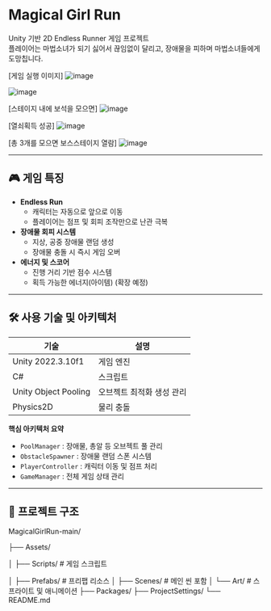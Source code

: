# Magical Girl Run

Unity 기반 2D Endless Runner 게임 프로젝트  
플레이어는 마법소녀가 되기 싫어서 끊임없이 달리고, 장애물을 피하며 마법소녀들에게 도망칩니다.

[게임 실행 이미지]
![image](https://github.com/user-attachments/assets/d24d6b84-076f-4684-a823-8fb59b1508c5)

![image](https://github.com/user-attachments/assets/81e4ce44-38b7-45cb-abe3-5c546818a235)

[스테이지 내에 보석을 모으면]
![image](https://github.com/user-attachments/assets/40f1801a-bd90-4c57-b376-e54def07a862)

[열쇠획득 성공]
![image](https://github.com/user-attachments/assets/d97c9cb2-ec0b-4e37-927c-7c2754184e0b)

[총 3개를 모으면 보스스테이지 열람]
![image](https://github.com/user-attachments/assets/0485db9a-635a-4df6-a62a-df8f63f044a1)

 <!-- 실제 스크린샷을 넣어주세요 -->

---

## 🎮 게임 특징

- **Endless Run**
  - 캐릭터는 자동으로 앞으로 이동
  - 플레이어는 점프 및 회피 조작만으로 난관 극복
- **장애물 회피 시스템**
  - 지상, 공중 장애물 랜덤 생성
  - 장애물 충돌 시 즉시 게임 오버
- **에너지 및 스코어**
  - 진행 거리 기반 점수 시스템
  - 획득 가능한 에너지(아이템) (확장 예정)

---

## 🛠 사용 기술 및 아키텍처
| 기술 | 설명 |
|------|------|
| Unity 2022.3.10f1 | 게임 엔진 |
| C# | 스크립트 |
| Unity Object Pooling | 오브젝트 최적화 생성 관리 |
| Physics2D | 물리 충돌 |

**핵심 아키텍처 요약**
- `PoolManager` : 장애물, 총알 등 오브젝트 풀 관리
- `ObstacleSpawner` : 장애물 랜덤 스폰 시스템
- `PlayerController` : 캐릭터 이동 및 점프 처리
- `GameManager` : 전체 게임 상태 관리

---

## 📂 프로젝트 구조
MagicalGirlRun-main/

├── Assets/

│ ├── Scripts/ # 게임 스크립트

│ ├── Prefabs/ # 프리팹 리소스
│ ├── Scenes/ # 메인 씬 포함
│ └── Art/ # 스프라이트 및 애니메이션
├── Packages/
├── ProjectSettings/
└── README.md
